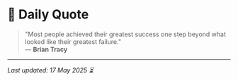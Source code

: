 # 📜 Daily Quote

> "Most people achieved their greatest success one step beyond what looked like their greatest failure."  
> — **Brian Tracy**

---

_Last updated: 17 May 2025 ⏳_
